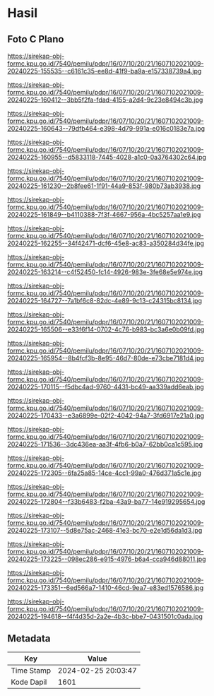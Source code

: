 # Hasil

## Foto C Plano

https://sirekap-obj-formc.kpu.go.id/7540/pemilu/pdpr/16/07/10/20/21/1607102021009-20240225-155535--c6161c35-ee8d-41f9-ba9a-e157338739a4.jpg

https://sirekap-obj-formc.kpu.go.id/7540/pemilu/pdpr/16/07/10/20/21/1607102021009-20240225-160412--3bb5f2fa-fdad-4155-a2d4-9c23e8494c3b.jpg

https://sirekap-obj-formc.kpu.go.id/7540/pemilu/pdpr/16/07/10/20/21/1607102021009-20240225-160643--79dfb464-e398-4d79-991a-e016c0183e7a.jpg

https://sirekap-obj-formc.kpu.go.id/7540/pemilu/pdpr/16/07/10/20/21/1607102021009-20240225-160955--d5833118-7445-4028-a1c0-0a3764302c64.jpg

https://sirekap-obj-formc.kpu.go.id/7540/pemilu/pdpr/16/07/10/20/21/1607102021009-20240225-161230--2b8fee61-1f91-44a9-853f-980b73ab3938.jpg

https://sirekap-obj-formc.kpu.go.id/7540/pemilu/pdpr/16/07/10/20/21/1607102021009-20240225-161849--b4110388-7f3f-4667-956a-4bc5257aa1e9.jpg

https://sirekap-obj-formc.kpu.go.id/7540/pemilu/pdpr/16/07/10/20/21/1607102021009-20240225-162255--34f42471-dcf6-45e8-ac83-a350284d34fe.jpg

https://sirekap-obj-formc.kpu.go.id/7540/pemilu/pdpr/16/07/10/20/21/1607102021009-20240225-163214--c4f52450-fc14-4926-983e-3fe68e5e974e.jpg

https://sirekap-obj-formc.kpu.go.id/7540/pemilu/pdpr/16/07/10/20/21/1607102021009-20240225-164727--7a1bf6c8-82dc-4e89-9c13-c24315bc8134.jpg

https://sirekap-obj-formc.kpu.go.id/7540/pemilu/pdpr/16/07/10/20/21/1607102021009-20240225-165506--e33f6f14-0702-4c76-b983-bc3a6e0b09fd.jpg

https://sirekap-obj-formc.kpu.go.id/7540/pemilu/pdpr/16/07/10/20/21/1607102021009-20240225-165954--8b4fcf3b-8e95-46d7-80de-e73cbe7181d4.jpg

https://sirekap-obj-formc.kpu.go.id/7540/pemilu/pdpr/16/07/10/20/21/1607102021009-20240225-170115--f5dbc4ad-9760-4431-bc49-aa339add6eab.jpg

https://sirekap-obj-formc.kpu.go.id/7540/pemilu/pdpr/16/07/10/20/21/1607102021009-20240225-170433--e3a6899e-02f2-4042-94a7-3fd6917e21a0.jpg

https://sirekap-obj-formc.kpu.go.id/7540/pemilu/pdpr/16/07/10/20/21/1607102021009-20240225-171536--3dc436ea-aa3f-4fb6-b0a7-62bb0ca1c595.jpg

https://sirekap-obj-formc.kpu.go.id/7540/pemilu/pdpr/16/07/10/20/21/1607102021009-20240225-172305--6fa25a85-14ce-4cc1-99a0-476d371a5c1e.jpg

https://sirekap-obj-formc.kpu.go.id/7540/pemilu/pdpr/16/07/10/20/21/1607102021009-20240225-172804--f33b6483-f2ba-43a9-ba77-14e919295654.jpg

https://sirekap-obj-formc.kpu.go.id/7540/pemilu/pdpr/16/07/10/20/21/1607102021009-20240225-173107--5d8e75ac-2468-41e3-bc70-e2e1d56da1d3.jpg

https://sirekap-obj-formc.kpu.go.id/7540/pemilu/pdpr/16/07/10/20/21/1607102021009-20240225-173225--098ec286-e915-4976-b6a4-cca946d88011.jpg

https://sirekap-obj-formc.kpu.go.id/7540/pemilu/pdpr/16/07/10/20/21/1607102021009-20240225-173351--6ed566a7-1410-46cd-9ea7-e83ed1576586.jpg

https://sirekap-obj-formc.kpu.go.id/7540/pemilu/pdpr/16/07/10/20/21/1607102021009-20240225-194618--f4f4d35d-2a2e-4b3c-bbe7-0431501c0ada.jpg


## Metadata

| Key        | Value               |
| ---------- | ------------------- |
| Time Stamp | 2024-02-25 20:03:47 |
| Kode Dapil | 1601                |



